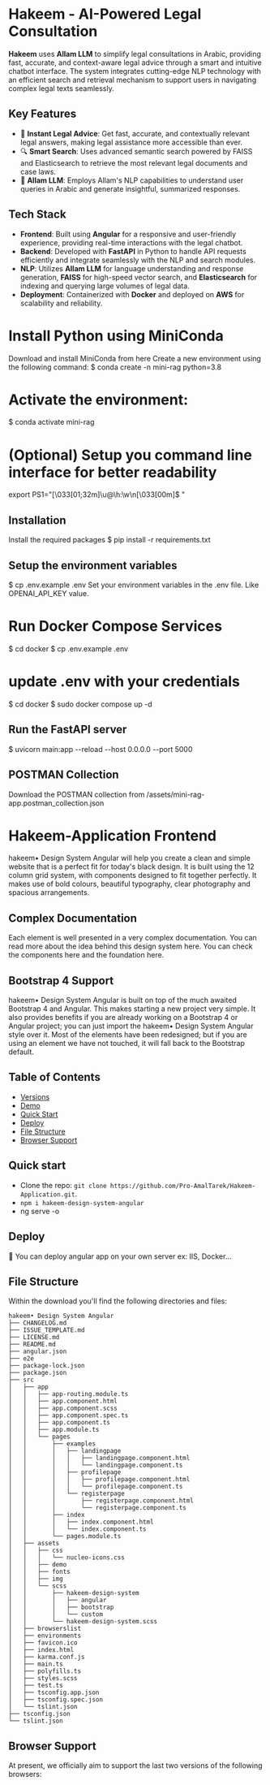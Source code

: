 # Hakeem - AI-Powered Legal Consultation

**Hakeem** uses **Allam LLM** to simplify legal consultations in Arabic, providing fast, accurate, and context-aware legal advice through a smart and intuitive chatbot interface. The system integrates cutting-edge NLP technology with an efficient search and retrieval mechanism to support users in navigating complex legal texts seamlessly.

## Key Features
- 🚀 **Instant Legal Advice**: Get fast, accurate, and contextually relevant legal answers, making legal assistance more accessible than ever.
- 🔍 **Smart Search**: Uses advanced semantic search powered by FAISS and Elasticsearch to retrieve the most relevant legal documents and case laws.
- 🧠 **Allam LLM**: Employs Allam's NLP capabilities to understand user queries in Arabic and generate insightful, summarized responses.

## Tech Stack
- **Frontend**: Built using **Angular** for a responsive and user-friendly experience, providing real-time interactions with the legal chatbot.
- **Backend**: Developed with **FastAPI** in Python to handle API requests efficiently and integrate seamlessly with the NLP and search modules.
- **NLP**: Utilizes **Allam LLM** for language understanding and response generation, **FAISS** for high-speed vector search, and **Elasticsearch** for indexing and querying large volumes of legal data.
- **Deployment**: Containerized with **Docker** and deployed on **AWS** for scalability and reliability.

# Install Python using MiniConda
Download and install MiniConda from here
Create a new environment using the following command:
$ conda create -n mini-rag python=3.8

# Activate the environment:
$ conda activate mini-rag

# (Optional) Setup you command line interface for better readability
export PS1="\[\033[01;32m\]\u@\h:\w\n\[\033[00m\]\$ "

## Installation
Install the required packages
$ pip install -r requirements.txt
## Setup the environment variables
$ cp .env.example .env
Set your environment variables in the .env file. Like OPENAI_API_KEY value.

# Run Docker Compose Services
$ cd docker
$ cp .env.example .env
# update .env with your credentials
$ cd docker
$ sudo docker compose up -d


## Run the FastAPI server
$ uvicorn main:app --reload --host 0.0.0.0 --port 5000

## POSTMAN Collection
Download the POSTMAN collection from /assets/mini-rag-app.postman_collection.json

# Hakeem-Application Frontend

hakeem• Design  System Angular will help you create a clean and simple website that is a perfect fit for today's black design. It is built using the 12 column grid system, with components designed to fit together perfectly. It makes use of bold colours, beautiful typography, clear photography and spacious arrangements.

## Complex Documentation

Each element is well presented in a very complex documentation. You can read more about the idea behind this design system here. You can check the components here and the foundation here.

## Bootstrap 4 Support

hakeem• Design System Angular is built on top of the much awaited Bootstrap 4 and Angular. This makes starting a new project very simple. It also provides benefits if you are already working on a Bootstrap 4 or Angular project; you can just import the hakeem• Design System Angular style over it. Most of the elements have been redesigned; but if you are using an element we have not touched, it will fall back to the Bootstrap default.


## Table of Contents

* [Versions](#versions)
* [Demo](#demo)
* [Quick Start](#quick-start)
* [Deploy](#deploy)
* [File Structure](#file-structure)
* [Browser Support](#browser-support)

## Quick start

- Clone the repo: `git clone https://github.com/Pro-AmalTarek/Hakeem-Application.git`.
- `npm i hakeem-design-system-angular`
- ng serve -o

## Deploy

:rocket: You can deploy angular app on your own server ex: IIS, Docker...

## File Structure
Within the download you'll find the following directories and files:

```
hakeem• Design System Angular
├── CHANGELOG.md
├── ISSUE_TEMPLATE.md
├── LICENSE.md
├── README.md
├── angular.json
├── e2e
├── package-lock.json
├── package.json
├── src
│   ├── app
│   │   ├── app-routing.module.ts
│   │   ├── app.component.html
│   │   ├── app.component.scss
│   │   ├── app.component.spec.ts
│   │   ├── app.component.ts
│   │   ├── app.module.ts
│   │   └── pages
│   │       ├── examples
│   │       │   ├── landingpage
│   │       │   │   ├── landingpage.component.html
│   │       │   │   └── landingpage.component.ts
│   │       │   ├── profilepage
│   │       │   │   ├── profilepage.component.html
│   │       │   │   └── profilepage.component.ts
│   │       │   └── registerpage
│   │       │       ├── registerpage.component.html
│   │       │       └── registerpage.component.ts
│   │       ├── index
│   │       │   ├── index.component.html
│   │       │   └── index.component.ts
│   │       └── pages.module.ts
│   ├── assets
│   │   ├── css
│   │   │   └── nucleo-icons.css
│   │   ├── demo
│   │   ├── fonts
│   │   ├── img
│   │   └── scss
│   │       ├── hakeem-design-system
│   │       │   ├── angular
│   │       │   ├── bootstrap
│   │       │   └── custom
│   │       └── hakeem-design-system.scss
│   ├── browserslist
│   ├── environments
│   ├── favicon.ico
│   ├── index.html
│   ├── karma.conf.js
│   ├── main.ts
│   ├── polyfills.ts
│   ├── styles.scss
│   ├── test.ts
│   ├── tsconfig.app.json
│   ├── tsconfig.spec.json
│   └── tslint.json
├── tsconfig.json
└── tslint.json
```


## Browser Support

At present, we officially aim to support the last two versions of the following browsers:


